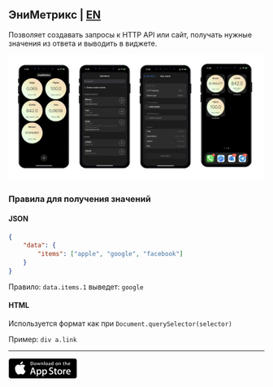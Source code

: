 ## ЭниМетрикс | [EN](README.md)

Позволяет создавать запросы к HTTP API или сайт, получать нужные значения из ответа и выводить в виджете.

![Preview](preview.png)

### Правила для получения значений

#### JSON


``` json
{
	"data": {
		"items": ["apple", "google", "facebook"]
	}
}
```

Правило: `data.items.1` выведет: `google`


#### HTML

Используется формат как при `Document.querySelector(selector)`

Пример: `div a.link`

______

[![AppStore](appstore.png)](https://apps.apple.com/us/app/anymetrics/id1609900961)